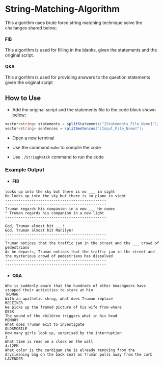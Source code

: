 # String-Matching-Algorithm

This algorithm uses brute force string matching technique solve the challanges shared below; 

#### FIB

This algorithm is used for filling in the blanks, given the statements and the original script.

#### Q&A

This algorithm is used for providing answers to the question statements given the original script

## How to Use 

- Add the original script and the statements file to the code block shown below;

```c#
vector<string> statements = splitStatements("[Statements_File_Name]");
vector<string> sentences = splitSentences("[Input_File_Name]");
```
- Open a new terminal 

- Use the command ```make``` to compile the code 

- Use ```./StringMatch``` command to run the code 

### Example Output 



- #### FIB
```
looks up into the sky but there is no ___ in sight
He looks up into the sky but there is no plane in sight 
----------------------------------------------
----------------------------------------------
Truman regards his companion in a new ___ He comes
" Truman regards his companion in a new light 
----------------------------------------------
----------------------------------------------
God, Truman almost hit ___!
God, Truman almost hit Marilyn! 
----------------------------------------------
----------------------------------------------
Truman notices that the traffic jam in the street and the ___ crowd of pedestrians
As he departs, Truman notices that the traffic jam in the street and the mysterious crowd of pedestrians has dissolved 
----------------------------------------------
----------------------------------------------
```
 - #### Q&A
```
Who is suddenly aware that the hundreds of other beachgoers have stopped their activities to stare at him
TRUMAN 
With an apathetic shrug, what does Truman replace
RECEIVER 
He picks up the framed picture of his wife from where
DESK 
The sound of the children triggers what in his head
MEMORY 
What does Truman exit to investigate
OLDSMOBILE 
How many girls look up, surprised by the interruption
3 
What time is read on a clock on the wall
4:12PM 
What color is the cardigan she is already removing from the drycleaning bag on the back seat as Truman pulls away from the curb
LAVENDER 

```
